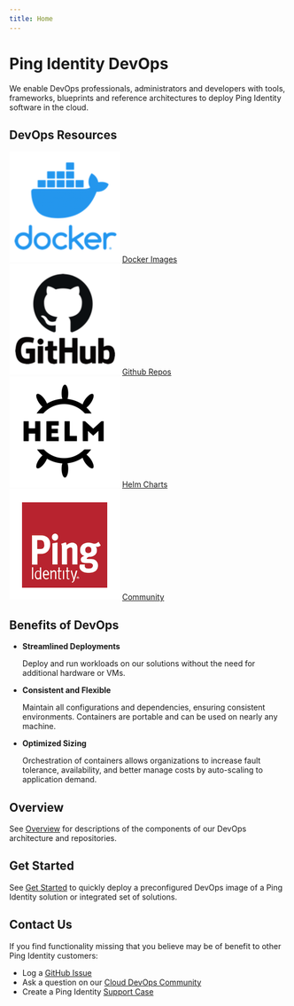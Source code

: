 ```yaml
---
title: Home
---
```

# Ping Identity DevOps

We enable DevOps professionals, administrators and developers with tools, frameworks, blueprints and reference architectures to deploy Ping Identity software in the cloud.

## DevOps Resources

<div class="banner" onclick="window.open('https://hub.docker.com/u/pingidentity','');">
    <img class="assets" src="images/logos/docker.png" />
    <span class="caption">
        <a class="assetlinks" href="https://hub.docker.com/u/pingidentity" target=”_blank”>Docker Images</a>
    </span>
</div>
<div class="banner" onclick="window.open('https://github.com/topics/ping-devops','');">
    <img class="assets" src="images/logos/github.png"/>
    <span class="caption">
        <a class="assetlinks" href="https://github.com/topics/ping-devops" target=”_blank”>Github Repos</a>
    </span>
</div>
<div class="banner" onclick="window.open('https://helm.pingidentity.com','');">
    <img class="assets" src="images/logos/helm.png"/>
    <span class="caption">
        <a class="assetlinks" href="https://helm.pingidentity.com" target=”_blank”>Helm Charts</a>
    </span>
</div>
<div class="banner" onclick="window.open('https://support.pingidentity.com/s/topic/0TO1W000000IF30WAG/cloud-devops','');">
    <img class="assets" src="images/logos/ping.png"/>
    <span class="caption">
        <a class="assetlinks" href="https://support.pingidentity.com/s/topic/0TO1W000000IF30WAG/cloud-devops" target=”_blank”>Community</a>
    </span>
</div>

## Benefits of DevOps

* **Streamlined Deployments**

    Deploy and run workloads on our solutions without the need for additional hardware or VMs.

* **Consistent and Flexible**

    Maintain all configurations and dependencies, ensuring consistent environments. Containers are portable and can be used on nearly any machine.

* **Optimized Sizing**

    Orchestration of containers allows organizations to increase fault tolerance, availability, and better manage costs by auto-scaling to application demand.

## Overview

See [Overview](overview.md) for descriptions of the components of our DevOps architecture and repositories.

## Get Started

See [Get Started](get-started/getStarted.md) to quickly deploy a preconfigured DevOps image of a Ping Identity solution or integrated set of solutions.

## Contact Us

If you find functionality missing that you believe may be of benefit to other Ping Identity customers:

* Log a [GitHub Issue](https://github.com/pingidentity/pingidentity-devops-getting-started/issues)
* Ask a question on our [Cloud DevOps Community](https://support.pingidentity.com/s/topic/0TO1W000000IF8fWAG/cloud-devops-community)
* Create a Ping Identity [Support Case](https://support.pingidentity.com/s/)
